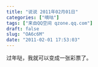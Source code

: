 ```yaml
---
title: "说说 2011年02月01日"
categories: ["嘀咕"]
tags: ["来自QQ空间 qzone.qq.com"]
draft: false
slug: "OA6c6M"
date: "2011-02-01 17:53:03"
---
```


过年哒，我就可以变成一张彩票了。

